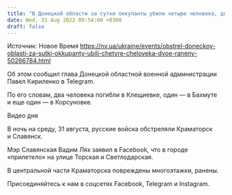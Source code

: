 ```yaml
---
title: "В Донецкой области за сутки оккупанты убили четыре человека, двое ранены"
date: Wed, 31 Aug 2022 09:54:00 +0300
draft: false
---
```

Источник: Новое Время https://nv.ua/ukraine/events/obstrel-doneckoy-oblasti-za-sutki-okkupanty-ubili-chetyre-cheloveka-dvoe-raneny-50266784.html


Об этом сообщил глава Донецкой областной военной администрации Павел Кириленко в Telegram.

По его словам, два человека погибли в Клещиевке, один — в Бахмуте и еще один — в Корсуновке.

 Видео дня   

В ночь на среду, 31 августа, русские войска обстреляли Краматорск и Славянск.

Мэр Славянская Вадим Лях заявил в Facebook, что в городе «прилетело» на улице Торская и Светлодарская.

В центральной части Краматорска повреждены многоэтажки, ранены.

Присоединяйтесь к нам в соцсетях Facebook, Telegram и Instagram.
